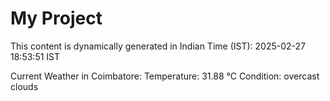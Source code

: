 # My Project

This content is dynamically generated in Indian Time (IST): 2025-02-27 18:53:51 IST


Current Weather in Coimbatore:
Temperature: 31.88 °C
Condition: overcast clouds
